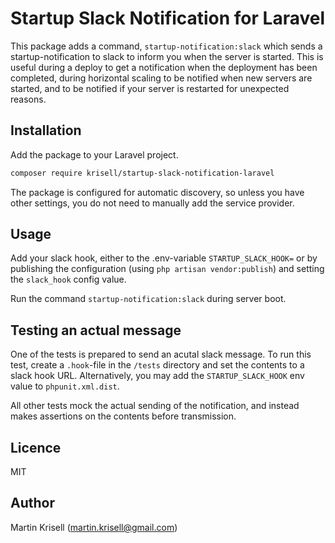 # Startup Slack Notification for Laravel
This package adds a command, `startup-notification:slack` which sends a startup-notification to slack to inform you when the server is started. This is useful during a deploy to get a notification when the deployment has been completed, during horizontal scaling to be notified when new servers are started, and to be notified if your server is restarted for unexpected reasons.

## Installation
Add the package to your Laravel project.

```bash
composer require krisell/startup-slack-notification-laravel
```

The package is configured for automatic discovery, so unless you have other settings, you do not need to manually add the service provider.

## Usage
Add your slack hook, either to the .env-variable `STARTUP_SLACK_HOOK=` or by publishing the configuration (using `php artisan vendor:publish`) and setting the `slack_hook` config value.

Run the command `startup-notification:slack` during server boot.

## Testing an actual message
One of the tests is prepared to send an acutal slack message. To run this test, create a `.hook`-file in the `/tests` directory and set the contents to a slack hook URL. Alternatively, you may add the `STARTUP_SLACK_HOOK` env value to `phpunit.xml.dist`.

All other tests mock the actual sending of the notification, and instead makes assertions on the contents before transmission.

## Licence
MIT

## Author
Martin Krisell (martin.krisell@gmail.com)
